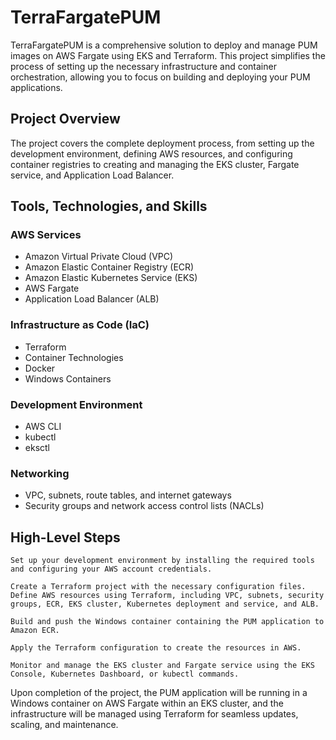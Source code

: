 
# TerraFargatePUM

TerraFargatePUM is a comprehensive solution to deploy and manage PUM images on AWS Fargate using EKS and Terraform. This project simplifies the process of setting up the necessary infrastructure and container orchestration, allowing you to focus on building and deploying your PUM applications.

## Project Overview
The project covers the complete deployment process, from setting up the development environment, defining AWS resources, and configuring container registries to creating and managing the EKS cluster, Fargate service, and Application Load Balancer.

## Tools, Technologies, and Skills

### AWS Services
- Amazon Virtual Private Cloud (VPC)
- Amazon Elastic Container Registry (ECR)
- Amazon Elastic Kubernetes Service (EKS)
- AWS Fargate
- Application Load Balancer (ALB)

### Infrastructure as Code (IaC)

- Terraform
- Container Technologies
- Docker
- Windows Containers

### Development Environment

- AWS CLI
- kubectl
- eksctl

### Networking

- VPC, subnets, route tables, and internet gateways
- Security groups and network access control lists (NACLs)

## High-Level Steps

    Set up your development environment by installing the required tools and configuring your AWS account credentials.

    Create a Terraform project with the necessary configuration files.
    Define AWS resources using Terraform, including VPC, subnets, security groups, ECR, EKS cluster, Kubernetes deployment and service, and ALB.

    Build and push the Windows container containing the PUM application to Amazon ECR.

    Apply the Terraform configuration to create the resources in AWS.

    Monitor and manage the EKS cluster and Fargate service using the EKS Console, Kubernetes Dashboard, or kubectl commands.

Upon completion of the project, the PUM application will be running in a Windows container on AWS Fargate within an EKS cluster, and the infrastructure will be managed using Terraform for seamless updates, scaling, and maintenance.